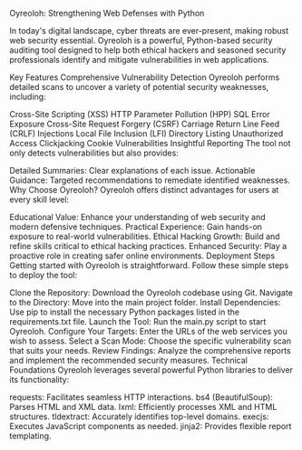 Oyreoloh: Strengthening Web Defenses with Python


In today's digital landscape, cyber threats are ever-present, making robust web security essential. Oyreoloh is a powerful, Python-based security auditing tool designed to help both ethical hackers and seasoned security professionals identify and mitigate vulnerabilities in web applications.

Key Features
Comprehensive Vulnerability Detection
Oyreoloh performs detailed scans to uncover a variety of potential security weaknesses, including:

Cross-Site Scripting (XSS)
HTTP Parameter Pollution (HPP)
SQL Error Exposure
Cross-Site Request Forgery (CSRF)
Carriage Return Line Feed (CRLF) Injections
Local File Inclusion (LFI)
Directory Listing
Unauthorized Access
Clickjacking
Cookie Vulnerabilities
Insightful Reporting
The tool not only detects vulnerabilities but also provides:

Detailed Summaries: Clear explanations of each issue.
Actionable Guidance: Targeted recommendations to remediate identified weaknesses.
Why Choose Oyreoloh?
Oyreoloh offers distinct advantages for users at every skill level:

Educational Value: Enhance your understanding of web security and modern defensive techniques.
Practical Experience: Gain hands-on exposure to real-world vulnerabilities.
Ethical Hacking Growth: Build and refine skills critical to ethical hacking practices.
Enhanced Security: Play a proactive role in creating safer online environments.
Deployment Steps
Getting started with Oyreoloh is straightforward. Follow these simple steps to deploy the tool:

Clone the Repository: Download the Oyreoloh codebase using Git.
Navigate to the Directory: Move into the main project folder.
Install Dependencies: Use pip to install the necessary Python packages listed in the requirements.txt file.
Launch the Tool: Run the main.py script to start Oyreoloh.
Configure Your Targets: Enter the URLs of the web services you wish to assess.
Select a Scan Mode: Choose the specific vulnerability scan that suits your needs.
Review Findings: Analyze the comprehensive reports and implement the recommended security measures.
Technical Foundations
Oyreoloh leverages several powerful Python libraries to deliver its functionality:

requests: Facilitates seamless HTTP interactions.
bs4 (BeautifulSoup): Parses HTML and XML data.
lxml: Efficiently processes XML and HTML structures.
tldextract: Accurately identifies top-level domains.
execjs: Executes JavaScript components as needed.
jinja2: Provides flexible report templating.